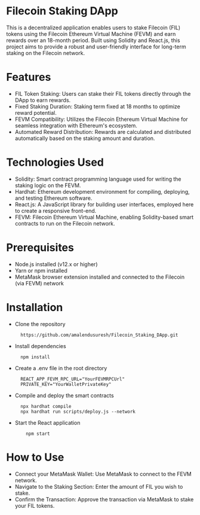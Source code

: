 # Filecoin Staking DApp

 This is a decentralized application enables users to stake Filecoin (FIL) tokens using the Filecoin Ethereum Virtual Machine (FEVM) and earn rewards over an 18-month period. Built using Solidity and React.js, this project aims to provide a robust and user-friendly interface for long-term staking on the Filecoin network.

# Features
*  FIL Token Staking: Users can stake their FIL tokens directly through the DApp to earn rewards.
*  Fixed Staking Duration: Staking term fixed at 18 months to optimize reward potential.
*  FEVM Compatibility: Utilizes the Filecoin Ethereum Virtual Machine for seamless integration with Ethereum's ecosystem.
*  Automated Reward Distribution: Rewards are calculated and distributed automatically based on the staking amount and duration.
  
# Technologies Used
*  Solidity: Smart contract programming language used for writing the staking logic on the FEVM.
*  Hardhat: Ethereum development environment for compiling, deploying, and testing Ethereum software.
*  React.js: A JavaScript library for building user interfaces, employed here to create a responsive front-end.
*  FEVM: Filecoin Ethereum Virtual Machine, enabling Solidity-based smart contracts to run on the Filecoin network.

# Prerequisites
*  Node.js installed (v12.x or higher)
*  Yarn or npm installed
*  MetaMask browser extension installed and connected to the Filecoin (via FEVM) network

# Installation
* Clone the repository

        https://github.com/amalendusuresh/Filecoin_Staking_DApp.git

* Install dependencies

        npm install
  
* Create a .env file in the root directory

        REACT_APP_FEVM_RPC_URL="YourFEVMRPCUrl"
        PRIVATE_KEY="YourWalletPrivateKey"

* Compile and deploy the smart contracts

        npx hardhat compile
        npx hardhat run scripts/deploy.js --network 

  
* Start the React application
  
          npm start

#  How to Use
*  Connect your MetaMask Wallet: Use MetaMask to connect to the FEVM network.
*  Navigate to the Staking Section: Enter the amount of FIL you wish to stake.
*  Confirm the Transaction: Approve the transaction via MetaMask to stake your FIL tokens.
